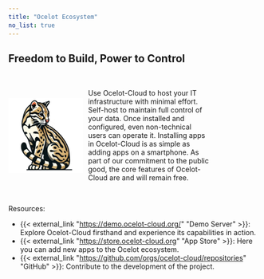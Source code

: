 ```yaml
---
title: "Ocelot Ecosystem"
no_list: true
---
```


## Freedom to Build, Power to Control
<br> 
<div style="display: flex; align-items: center; width: 80%;"> 
<img src="logo.png" alt="My Image" width="150" style="margin-right: 10px;"> 
<p>Use Ocelot-Cloud to host your IT infrastructure with minimal effort. Self-host to maintain full control of your data. Once installed and configured, even non-technical users can operate it. Installing apps in Ocelot-Cloud is as simple as adding apps on a smartphone. As part of our commitment to the public good, the core features of Ocelot-Cloud are and will remain free.</p> 
</div> 
<br>

Resources:
* {{< external_link "https://demo.ocelot-cloud.org/" "Demo Server" >}}: Explore Ocelot-Cloud firsthand and experience its capabilities in action.
* {{< external_link "https://store.ocelot-cloud.org" "App Store" >}}: Here you can add new apps to the Ocelot ecosystem.
* {{< external_link "https://github.com/orgs/ocelot-cloud/repositories" "GitHub" >}}: Contribute to the development of the project.

